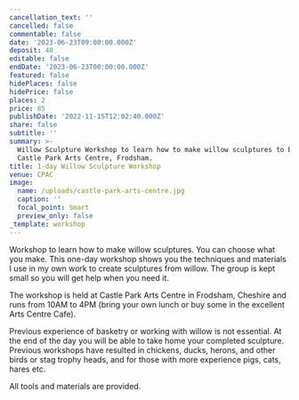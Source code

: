 ```yaml
---
cancellation_text: ''
cancelled: false
commentable: false
date: '2023-06-23T09:00:00.000Z'
deposit: 40
editable: false
endDate: '2023-06-23T00:00:00.000Z'
featured: false
hidePlaces: false
hidePrice: false
places: 2
price: 85
publishDate: '2022-11-15T12:02:40.000Z'
share: false
subtitle: ''
summary: >-
  Willow Sculpture Workshop to learn how to make willow sculptures to be held at
  Castle Park Arts Centre, Frodsham.
title: 1-day Willow Sculpture Workshop
venue: CPAC
image:
  name: /uploads/castle-park-arts-centre.jpg
  caption: ''
  focal_point: Smart
  preview_only: false
_template: workshop
---
```


Workshop to learn how to make willow sculptures. You can choose what you make. This one-day workshop shows you the techniques and materials I use in my own work to create sculptures from willow. The group is kept small so you will get help when you need it.

The workshop is held at Castle Park Arts Centre in Frodsham, Cheshire and runs from 10AM to 4PM (bring your own lunch or buy some in the excellent Arts Centre Cafe).

Previous experience of basketry or working with willow is not essential. At the end of the day you will be able to take home your completed sculpture. Previous workshops have resulted in chickens, ducks, herons, and other birds or stag trophy heads, and for those with more experience pigs, cats, hares etc.

All tools and materials are provided.
